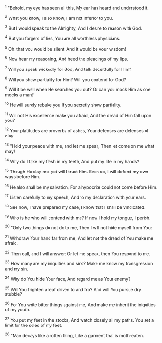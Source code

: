 <sup>1</sup> 
"Behold, my eye has seen all this, My ear has heard and understood it. 

<sup>2</sup> 
What you know, I also know; I am not inferior to you. 

<sup>3</sup> 
But I would speak to the Almighty, And I desire to reason with God. 

<sup>4</sup> 
But you forgers of lies, You are all worthless physicians. 

<sup>5</sup> 
Oh, that you would be silent, And it would be your wisdom! 

<sup>6</sup> 
Now hear my reasoning, And heed the pleadings of my lips. 

<sup>7</sup> 
Will you speak wickedly for God, And talk deceitfully for Him? 

<sup>8</sup> 
Will you show partiality for Him? Will you contend for God? 

<sup>9</sup> 
Will it be well when He searches you out? Or can you mock Him as one mocks a man? 

<sup>10</sup> 
He will surely rebuke you If you secretly show partiality. 

<sup>11</sup> 
Will not His excellence make you afraid, And the dread of Him fall upon you? 

<sup>12</sup> 
Your platitudes are proverbs of ashes, Your defenses are defenses of clay. 

<sup>13</sup> 
"Hold your peace with me, and let me speak, Then let come on me what may! 

<sup>14</sup> 
Why do I take my flesh in my teeth, And put my life in my hands? 

<sup>15</sup> 
Though He slay me, yet will I trust Him. Even so, I will defend my own ways before Him. 

<sup>16</sup> 
He also shall be my salvation, For a hypocrite could not come before Him. 

<sup>17</sup> 
Listen carefully to my speech, And to my declaration with your ears. 

<sup>18</sup> 
See now, I have prepared my case, I know that I shall be vindicated. 

<sup>19</sup> 
Who is he who will contend with me? If now I hold my tongue, I perish.

<sup>20</sup> 
"Only two things do not do to me, Then I will not hide myself from You: 

<sup>21</sup> 
Withdraw Your hand far from me, And let not the dread of You make me afraid. 

<sup>22</sup> 
Then call, and I will answer; Or let me speak, then You respond to me. 

<sup>23</sup> 
How many are my iniquities and sins? Make me know my transgression and my sin. 

<sup>24</sup> 
Why do You hide Your face, And regard me as Your enemy? 

<sup>25</sup> 
Will You frighten a leaf driven to and fro? And will You pursue dry stubble? 

<sup>26</sup> 
For You write bitter things against me, And make me inherit the iniquities of my youth. 

<sup>27</sup> 
You put my feet in the stocks, And watch closely all my paths. You set a limit for the soles of my feet. 

<sup>28</sup> 
"Man decays like a rotten thing, Like a garment that is moth-eaten.